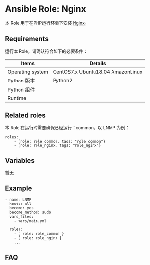Ansible Role: Nginx
=========

本 Role 用于在PHP运行环境下安装 [Nginx](http://nginx.org/)。

## Requirements

运行本 Role，请确认符合如下的必要条件：

| **Items**      | **Details** |
| ------------------| ------------------|
| Operating system | CentOS7.x Ubuntu18.04 AmazonLinux |
| Python 版本 | Python2  |
| Python 组件 |    |
| Runtime |  |


## Related roles

本 Role 在运行时需要确保已经运行：common。以 LNMP 为例：

```
roles:
    - {role: role_common, tags: "role_common"}
    - {role: role_nginx, tags: "role_nginx"}
```


## Variables

暂无



## Example

```
- name: LNMP
  hosts: all
  become: yes
  become_method: sudo 
  vars_files:
    - vars/main.yml 

  roles:
    - { role: role_common }
    - { role: role_nginx }
    ...
```

## FAQ


